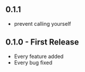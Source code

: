 ## 0.1.1
* prevent calling yourself

## 0.1.0 - First Release
* Every feature added
* Every bug fixed
